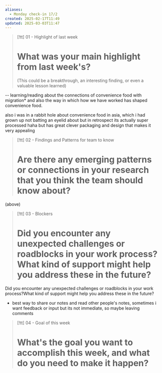 ```yaml
---
aliases:
  - Monday check-in 17/2
created: 2025-02-17T11:49
updated: 2025-03-03T11:47
---
```


> [!tt] 01 - Highlight of last week
> # What was your main highlight from last week's?
> (This could be a breakthrough, an interesting finding, or even a valuable lesson learned)

-- learning/reading about the connections of convenience food with migration* and also the way in which how we have worked has shaped convenience food.

also i was in a rabbit hole about convenience food in asia, which i had grown up not batting an eyelid about but in retrospect its actually super processed haha but has great clever packaging and design that makes it very appealing


> [!tt] 02 - Findings and Patterns for team to know
> # Are there any emerging patterns or connections in your research that you think the team should know about?

(above)


> [!tt] 03 - Blockers
> # Did you encounter any unexpected challenges or roadblocks in your work process? What kind of support might help you address these in the future?


Did you encounter any unexpected challenges or roadblocks in your work process?What kind of support might help you address these in the future?

- best way to share our notes and read other people's notes, sometimes i want feedback or input but its not immediate, so maybe leaving comments 



> [!tt] 04 - Goal of this week
> # What's the goal you want to accomplish this week, and what do you need to make it happen?

